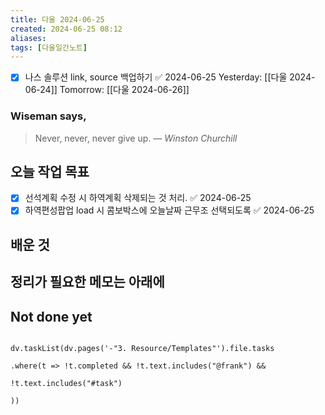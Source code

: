 ```yaml
---
title: 다울 2024-06-25
created: 2024-06-25 08:12
aliases: 
tags: [다울일간노트]
---
```

- [x] 나스 솔루션 link, source 백업하기 ✅ 2024-06-25
Yesterday: [[다울 2024-06-24]]
Tomorrow: [[다울 2024-06-26]]

### Wiseman says,
> Never, never, never give up.
> — <cite>Winston Churchill</cite>


## 오늘 작업 목표
- [x] 선석계획 수정 시 하역계획 삭제되는 것 처리. ✅ 2024-06-25
- [x] 하역편성팝업 load 시 콤보박스에 오늘날짜 근무조 선택되도록 ✅ 2024-06-25

## 배운 것




## 정리가 필요한 메모는 아래에

## Not done yet

```dataviewjs

dv.taskList(dv.pages('-"3. Resource/Templates"').file.tasks

.where(t => !t.completed && !t.text.includes("@frank") &&

!t.text.includes("#task")

))

```
